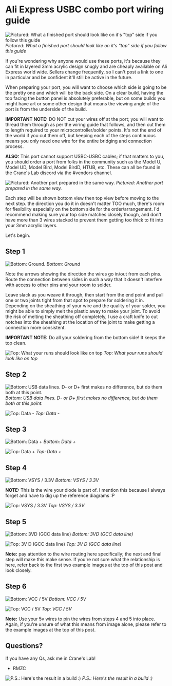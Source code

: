 # Ali Express USBC combo port wiring guide

![Pictured: What a finished port should look like on it's "top" side if you follow this guide](imgs/port-wiring-guide-1.jpeg)
*Pictured: What a finished port should look like on it's "top" side if you follow this guide*

If you're wondering why anyone would use these ports, it's because they can fit in layered 3mm acrylic design snugly and are cheaply available on Ali Express world wide. Sellers change frequently, so I can't post a link to one in particular and be confident it'll still be active in the future.

When preparing your port, you will want to choose which side is going to be the pretty one and which will be the back side. On a clear build, having the top facing the button panel is absolutely preferable, but on some builds you might have art or some other design that means the viewing angle of the port is from the underside of the build.

**IMPORTANT NOTE:** DO NOT cut your wires off at the port; you will want to thread them through as per the wiring guide that follows, and then cut them to length required to your microcontroller/solder points. It's not the end of the world if you cut them off, but keeping each of the steps continuous means you only need one wire for the entire bridging and connection process.

**ALSO:** This port cannot support USBC-USBC cables; if that matters to you, you should order a port from folks in the community such as the Model U, Model UD, Model Bird, Model BirdD, HTUB, etc. These can all be found in the Crane's Lab discord via the #vendors channel.

![Pictured: Another port prepared in the same way.](imgs/port-wiring-guide-2.jpeg)
*Pictured: Another port prepared in the same way.*

Each step will be shown bottom view then top view before moving to the next step. the direction you do it in doesn't matter TOO much, there's room for flexibility especially on the bottom side for the order/arrangement. I'd recommend making sure your top side matches closely though, and don't have more than 3 wires stacked to prevent them getting too thick to fit into your 3mm acrylic layers.

Let's begin.

## Step 1

![Bottom: Ground.](imgs/port-wiring-guide-3.jpeg)
*Bottom: Ground*

Note the arrows showing the direction the wires go in/out from each pins. Route the connection between sides in such a way that it doesn't interfere with access to other pins and your room to solder.

Leave slack as you weave it through, then start from the end point and pull one or two joints tight from that spot to prepare for soldering it in. Depending on the sheathing of your wire and the quality of your solder, you might be able to simply melt the plastic away to make your joint. To avoid the risk of melting the sheathing off completely, I use a craft knife to cut notches into the sheathing at the location of the joint to make getting a connection more consistent.

**IMPORTANT NOTE:** Do all your soldering from the bottom side! It keeps the top clean.

![Top: What your runs should look like on top](imgs/port-wiring-guide-4.jpeg)
*Top: What your runs should look like on top*

## Step 2

![Bottom: USB data lines. D- or D+ first makes no difference, but do them both at this point.](imgs/port-wiring-guide-5.jpeg)
*Bottom: USB data lines. D- or D+ first makes no difference, but do them both at this point.*

![Top: Data -](imgs/port-wiring-guide-6.jpeg)
*Top: Data -*

## Step 3

![Bottom: Data +](imgs/port-wiring-guide-7.jpeg)
*Bottom: Data +*

![Top: Data +](imgs/port-wiring-guide-8.jpeg)
*Top: Data +*

## Step 4

![Bottom: VSYS / 3.3V](imgs/port-wiring-guide-9.jpeg)
*Bottom: VSYS / 3.3V*

**NOTE:** This is the wire your diode is part of. I mention this because I always forget and have to dig up the reference diagrams :P

![Top: VSYS / 3.3V](imgs/port-wiring-guide-10.jpeg)
*Top: VSYS / 3.3V*

## Step 5

![Bottom: 3VD (GCC data line)](imgs/port-wiring-guide-11.jpeg)
*Bottom: 3VD (GCC data line)*

![Top: 3V D (GCC data line)](imgs/port-wiring-guide-12.jpeg)
*Top: 3V D (GCC data line)*

**Note:** pay attention to the wire routing here specifically; the next and final step will make this make sense. If you're not sure what the relationship is here, refer back to the first two example images at the top of this post and look closely.

## Step 6

![Bottom: VCC / 5V](imgs/port-wiring-guide-13.jpeg)
*Bottom: VCC / 5V*

![Top: VCC / 5V](imgs/port-wiring-guide-14.jpeg)
*Top: VCC / 5V*

**Note:** Use your 5v wires to pin the wires from steps 4 and 5 into place. Again, if you're unsure of what this means from image alone, please refer to the example images at the top of this post.

## Questions?

If you have any Qs, ask me in Crane's Lab!

- RMZC

![P.S.: Here's the result in a build :)](imgs/port-wiring-guide-15.jpeg)
*P.S.: Here's the result in a build :)*
